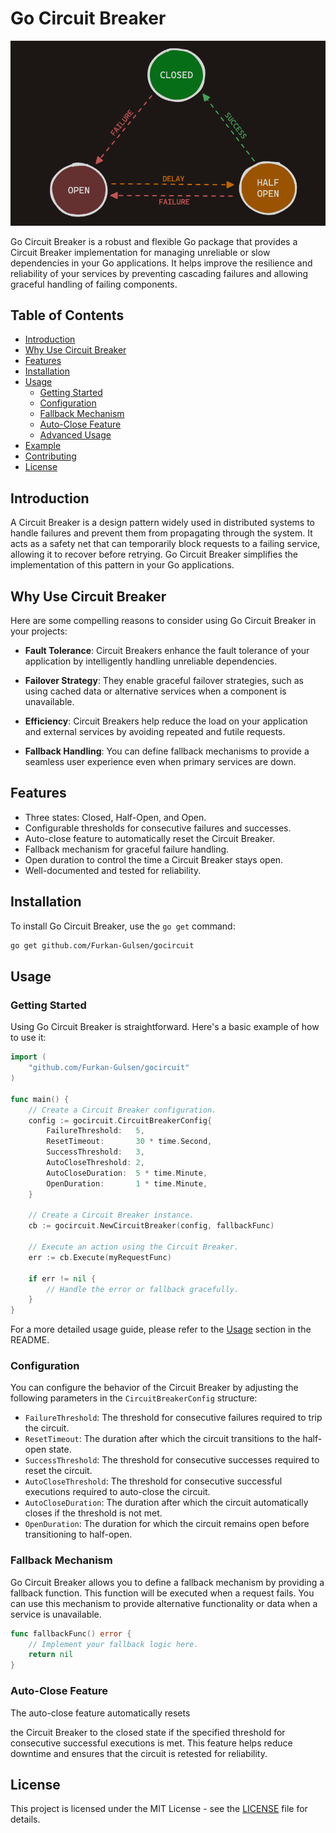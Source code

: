 # Go Circuit Breaker

![Diagram](./assets/diagram.png)

Go Circuit Breaker is a robust and flexible Go package that provides a Circuit Breaker implementation for managing unreliable or slow dependencies in your Go applications. It helps improve the resilience and reliability of your services by preventing cascading failures and allowing graceful handling of failing components.

## Table of Contents

- [Introduction](#introduction)
- [Why Use Circuit Breaker](#why-use-circuit-breaker)
- [Features](#features)
- [Installation](#installation)
- [Usage](#usage)
  - [Getting Started](#getting-started)
  - [Configuration](#configuration)
  - [Fallback Mechanism](#fallback-mechanism)
  - [Auto-Close Feature](#auto-close-feature)
  - [Advanced Usage](#advanced-usage)
- [Example](#example)
- [Contributing](#contributing)
- [License](#license)

## Introduction

A Circuit Breaker is a design pattern widely used in distributed systems to handle failures and prevent them from propagating through the system. It acts as a safety net that can temporarily block requests to a failing service, allowing it to recover before retrying. Go Circuit Breaker simplifies the implementation of this pattern in your Go applications.

## Why Use Circuit Breaker

Here are some compelling reasons to consider using Go Circuit Breaker in your projects:

- **Fault Tolerance**: Circuit Breakers enhance the fault tolerance of your application by intelligently handling unreliable dependencies.

- **Failover Strategy**: They enable graceful failover strategies, such as using cached data or alternative services when a component is unavailable.

- **Efficiency**: Circuit Breakers help reduce the load on your application and external services by avoiding repeated and futile requests.

- **Fallback Handling**: You can define fallback mechanisms to provide a seamless user experience even when primary services are down.

## Features

- Three states: Closed, Half-Open, and Open.
- Configurable thresholds for consecutive failures and successes.
- Auto-close feature to automatically reset the Circuit Breaker.
- Fallback mechanism for graceful failure handling.
- Open duration to control the time a Circuit Breaker stays open.
- Well-documented and tested for reliability.

## Installation

To install Go Circuit Breaker, use the `go get` command:

```sh
go get github.com/Furkan-Gulsen/gocircuit
```

## Usage

### Getting Started

Using Go Circuit Breaker is straightforward. Here's a basic example of how to use it:

```go
import (
    "github.com/Furkan-Gulsen/gocircuit"
)

func main() {
    // Create a Circuit Breaker configuration.
    config := gocircuit.CircuitBreakerConfig{
        FailureThreshold:   5,
        ResetTimeout:       30 * time.Second,
        SuccessThreshold:   3,
        AutoCloseThreshold: 2,
        AutoCloseDuration:  5 * time.Minute,
        OpenDuration:       1 * time.Minute,
    }

    // Create a Circuit Breaker instance.
    cb := gocircuit.NewCircuitBreaker(config, fallbackFunc)

    // Execute an action using the Circuit Breaker.
    err := cb.Execute(myRequestFunc)

    if err != nil {
        // Handle the error or fallback gracefully.
    }
}
```

For a more detailed usage guide, please refer to the [Usage](#usage) section in the README.

### Configuration

You can configure the behavior of the Circuit Breaker by adjusting the following parameters in the `CircuitBreakerConfig` structure:

- `FailureThreshold`: The threshold for consecutive failures required to trip the circuit.
- `ResetTimeout`: The duration after which the circuit transitions to the half-open state.
- `SuccessThreshold`: The threshold for consecutive successes required to reset the circuit.
- `AutoCloseThreshold`: The threshold for consecutive successful executions required to auto-close the circuit.
- `AutoCloseDuration`: The duration after which the circuit automatically closes if the threshold is not met.
- `OpenDuration`: The duration for which the circuit remains open before transitioning to half-open.

### Fallback Mechanism

Go Circuit Breaker allows you to define a fallback mechanism by providing a fallback function. This function will be executed when a request fails. You can use this mechanism to provide alternative functionality or data when a service is unavailable.

```go
func fallbackFunc() error {
    // Implement your fallback logic here.
    return nil
}
```

### Auto-Close Feature

The auto-close feature automatically resets

the Circuit Breaker to the closed state if the specified threshold for consecutive successful executions is met. This feature helps reduce downtime and ensures that the circuit is retested for reliability.

## License

This project is licensed under the MIT License - see the [LICENSE](LICENSE) file for details.
